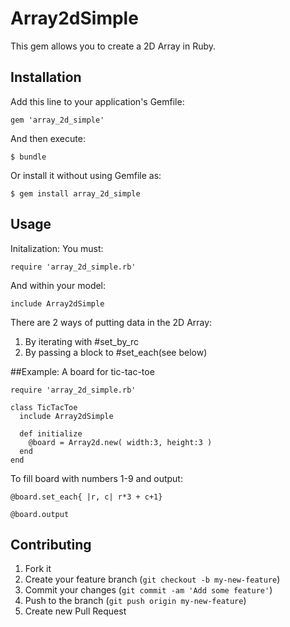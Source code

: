 # Array2dSimple

This gem allows you to create a 2D Array in Ruby.

## Installation

Add this line to your application's Gemfile:

    gem 'array_2d_simple'

And then execute:

    $ bundle

Or install it without using Gemfile as:

    $ gem install array_2d_simple

## Usage

Initalization:
You must:

    require 'array_2d_simple.rb'

And within your model:

    include Array2dSimple

There are 2 ways of putting data in the 2D Array:
  1. By iterating with #set_by_rc
  2. By passing a block to #set_each(see below)


##Example: A board for tic-tac-toe

    require 'array_2d_simple.rb'

    class TicTacToe
      include Array2dSimple

      def initialize
        @board = Array2d.new( width:3, height:3 )
      end
    end

To fill board with numbers 1-9 and output:

    @board.set_each{ |r, c| r*3 + c+1}

    @board.output


## Contributing

1. Fork it
2. Create your feature branch (`git checkout -b my-new-feature`)
3. Commit your changes (`git commit -am 'Add some feature'`)
4. Push to the branch (`git push origin my-new-feature`)
5. Create new Pull Request
